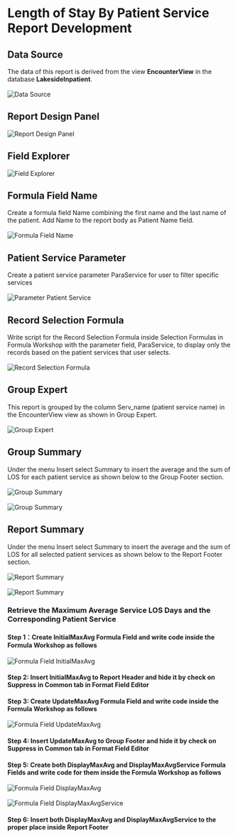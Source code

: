 # Length of Stay By Patient Service Report Development
## Data Source
The data of this report is derived from the view <b>EncounterView</b> in the database <b>LakesideInpatient</b>.
<br><br>![Data Source](images/DatabaseExpert.png)
## Report Design Panel 
![Report Design Panel](images/DesignPanel.png)
## Field Explorer
![Field Explorer](images/FieldExplorer.png)
## Formula Field Name
Create a formula field Name combining the first name and the last name of the patient. Add Name to the report body as Patient Name field.
<br><br>![Formula Field Name](images/FormulaField_Name.png)
## Patient Service Parameter
Create a patient service parameter ParaService for user to filter specific services 
<br><br>![Parameter Patient Service](images/Parameter_ParaService.png)
## Record Selection Formula
Write script for the Record Selection Formula inside Selection Formulas in Formula Workshop with the parameter field, ParaService, to display only the records based on the patient services that user selects. 
<br><br>![Record Selection Formula](images/RecordSelection.png)
## Group Expert
This report is grouped by the column Serv_name (patient service name) in the EncounterView view as shown in Group Expert.
<br><br>![Group Expert](images/GroupExpert.png)
## Group Summary
Under the menu Insert select Summary to insert the average and the sum of LOS for each patient service as shown below to the Group Footer section.
<br><br>![Group Summary](images/GroupSummary_Avg.png)
<br><br>![Group Summary](images/GroupSummary_Sum.png)
## Report Summary
Under the menu Insert select Summary to insert the average and the sum of LOS for all selected patient services as shown below to the Report Footer section.
<br><br>![Report Summary](images/ReportSummary_Avg.png)
<br><br>![Report Summary](images/ReportSummary_Sum.png)
### Retrieve the Maximum Average Service LOS Days and the Corresponding Patient Service
#### Step 1：Create InitialMaxAvg Formula Field and write code inside the Formula Workshop as follows
![Formula Field InitialMaxAvg](images/FormulaField_InitialMaxAvg.png)
#### Step 2: Insert InitialMaxAvg to Report Header and hide it by check on Suppress in Common tab in Format Field Editor
#### Step 3: Create UpdateMaxAvg Formula Field and write code inside the Formula Workshop as follows
![Formula Field UpdateMaxAvg](images/FormulaField_UpdateMaxAvg.png)
#### Step 4: Insert UpdateMaxAvg to Group Footer and hide it by check on Suppress in Common tab in Format Field Editor
#### Step 5: Create both DisplayMaxAvg and DisplayMaxAvgService Formula Fields and write code for them inside the Formula Workshop as follows
![Formula Field DisplayMaxAvg](images/FormulaField_DisplayMaxAvg.png)
<br><br>
![Formula Field DisplayMaxAvgService](images/FormulaField_DisplayMaxAvgService.png)
#### Step 6: Insert both DisplayMaxAvg and DisplayMaxAvgService to the proper place inside Report Footer

